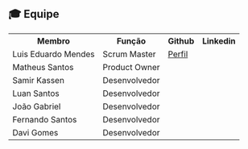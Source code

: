 ## 🎓 Equipe <a id="equipe"></a>

<div align="center">
  <table>
    <tr>
      <th>Membro</th>
      <th>Função</th>
      <th>Github</th>
      <th>Linkedin</th>
    </tr>
    <tr>
      <td>Luis Eduardo Mendes</td>
      <td>Scrum Master</td> 
      <td><a href="https://github.com/Lu1s3Fatec">Perfil</a></td>     
      <td></td>
    </tr>
    <tr>
      <td>Matheus Santos</td>
      <td>Product Owner</td>
      <td></td>
      <td></td>
    </tr>
    <tr>
      <td>Samir Kassen</td>
      <td>Desenvolvedor</td>
      <td></td>
      <td></td>
    </tr>
    <tr>
      <td>Luan Santos</td>
      <td>Desenvolvedor</td>
      <td></td>
      <td></td>
    </tr>
    <tr>
      <td>João Gabriel</td>
      <td>Desenvolvedor</td>
      <td></td>
      <td></td>
    </tr>
    <tr>
      <td>Fernando Santos</td>
      <td>Desenvolvedor</td>
      <td></td>
      <td></td>
    </tr>
    <tr>
      <td>Davi Gomes</td>
      <td>Desenvolvedor</td>
      <td></td>
      <td></td>
    </tr>
  </table>
</div>
